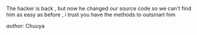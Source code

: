 

The hacker is back , but now he changed our source code so we can't find him as easy as before , i trust you have the methods to outsmart him

*author:* Chuuya
